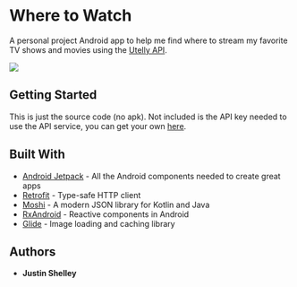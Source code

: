 # Where to Watch

A personal project Android app to help me find where to stream my favorite TV shows and movies using the [Utelly API](https://www.utelly.com/).

![](https://i.imgur.com/zMOJ09R.gif)

## Getting Started

This is just the source code (no apk). Not included is the API key needed to use the API service, you can get your own [here](https://rapidapi.com/utelly/api/utelly).

## Built With

* [Android Jetpack](https://developer.android.com/jetpack) - All the Android components needed to create great apps
* [Retrofit](https://square.github.io/retrofit/) - Type-safe HTTP client
* [Moshi](https://github.com/square/moshi) - A modern JSON library for Kotlin and Java
* [RxAndroid](https://github.com/ReactiveX/RxAndroid) - Reactive components in Android
* [Glide](https://github.com/bumptech/glide) - Image loading and caching library

## Authors

* **Justin Shelley**
